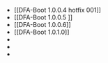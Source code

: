 - [[DFA-Boot 1.0.0.4 hotfix 001]]
- [[DFA-Boot 1.0.0.5 ]]
- [[DFA-Boot 1.0.0.6]]
- [[DFA-Boot 1.0.1.0]]
-
-
-